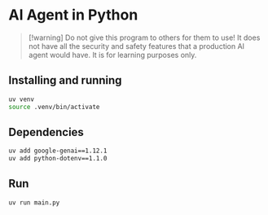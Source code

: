 # AI Agent in Python

>[!warning] Do not give this program to others for them to use! It does not have all the security and safety features that a production AI agent would have. It is for learning purposes only.

## Installing and running
```bash
uv venv
source .venv/bin/activate
```

## Dependencies
```bash
uv add google-genai==1.12.1
uv add python-dotenv==1.1.0
```

## Run
```bash
uv run main.py
```